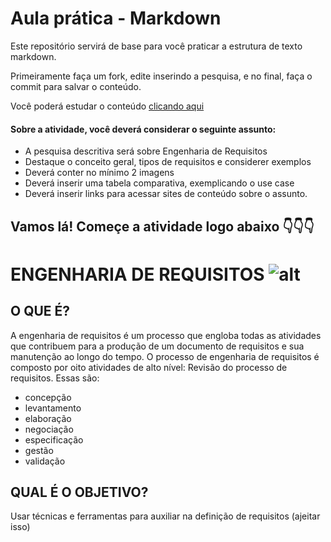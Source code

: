 # Aula prática - Markdown

Este repositório servirá de base para você praticar a estrutura de texto markdown. 

Primeiramente faça um fork, edite inserindo a pesquisa, e no final, faça o commit para salvar o conteúdo.

Você poderá estudar o conteúdo [clicando aqui](https://docs.pipz.com/central-de-ajuda/learning-center/guia-basico-de-markdown#open)

#### Sobre a atividade, você deverá considerar o seguinte assunto:

- A pesquisa descritiva será sobre Engenharia de Requisitos
- Destaque o conceito geral, tipos de requisitos e considerer exemplos
- Deverá conter no mínimo 2 imagens
- Deverá inserir uma tabela comparativa, exemplicando o use case
- Deverá inserir links para acessar sites de conteúdo sobre o assunto.


## Vamos lá! Começe a atividade logo abaixo 👇👇👇


# **ENGENHARIA DE REQUISITOS** ![alt](https://media.tenor.com/q4842Jm1xv0AAAAM/joinha-yes.gif)

## **O QUE É?**

  A engenharia de requisitos é um processo que engloba todas as atividades que contribuem para a produção de um documento de requisitos e sua manutenção ao longo do tempo. O processo de engenharia de requisitos é composto por oito atividades de alto nível: Revisão do processo de requisitos.
Essas são:
* concepção
* levantamento
* elaboração
* negociação
* especificação
* gestão
* validação

## **QUAL É O OBJETIVO?**

  Usar técnicas e ferramentas para auxiliar na definição de requisitos (ajeitar isso)

